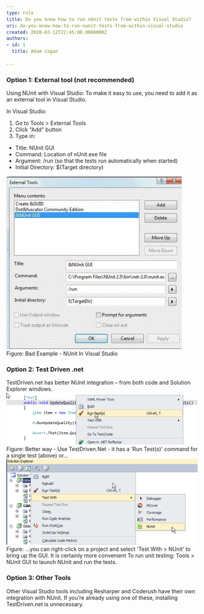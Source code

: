```yaml
---
type: rule
title: Do you know how to run nUnit tests from within Visual Studio?
uri: do-you-know-how-to-run-nunit-tests-from-within-visual-studio
created: 2020-03-12T22:45:00.0000000Z
authors:
- id: 1
  title: Adam Cogan

---
```


 
### Option 1: External tool (not recommended)​


Using NUnit with Visual Studio: To make it easy to use, you need to add it as an external tool in Visual Studio.

In Visual Studio:

1. Go to Tools > External Tools
2. Click "Add" button
3. Type in:


- Title: NUnit GUI
- Command: Location of nUnit.exe file
- Argument: /run (so that the tests run automatically when started)
- Initial Directory: $(Target directory)

 ​![NUnitInVStudio.jpg](NUnitInVStudio.jpg)Figure: Bad Example - NUnit In Visual Studio
### Option 2: Test Driven .net​​


TestDriven.net has better NUnit integration – from both code and Solution Explorer windows.
![UseTestDriven.jpg](UseTestDriven.jpg)Figure: Better way - Use TestDriven.Net - it has a 'Run Test(s)' command for a single test (above) or...![GUIBringUpAction.jpg](GUIBringUpAction.jpg)Figure: ...you can right-click on a project and select 'Test With > NUnit' to bring up the GUI. It is certainly more convenient
​To run unit testing: Tools > NUnit GUI to launch NUnit and run the tests.

### Option 3: Other Tools​


Other Visual Studio tools including Resharper and Coderush have their own integration with NUnit. If you’re already using one of these, installing TestDriven.net is unnecessary.

